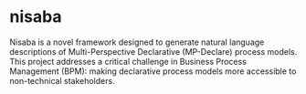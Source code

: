 # nisaba
Nisaba is a novel framework designed to generate natural language descriptions of Multi-Perspective Declarative (MP-Declare) process models. This project addresses a critical challenge in Business Process Management (BPM): making declarative process models more accessible to non-technical stakeholders.
